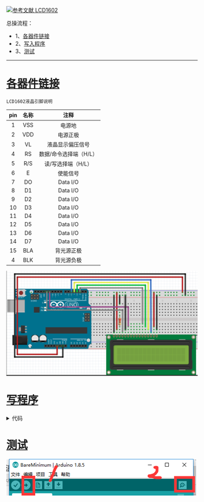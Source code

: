 [![](https://img.shields.io/badge/参考文献-LCD1602-yellow.svg "参考文献 LCD1602")](https://www.cnblogs.com/liujw2114/p/6011214.html)


总操流程：
- 1、[各器件链接](#arduino-01)
- 2、[写入程序](#arduino-02)
- 3、[测试](#arduino-03)

----------
# <a name="arduino-01" href="#" >各器件链接</a>
`LCD1602液晶引脚说明`

| pin | 名称 | 注释 |
| :-: | :-: | :-: |
| 1 | VSS| 电源地 |
| 2 | VDD | 电源正极 |
| 3 | VL | 液晶显示偏压信号 |
| 4 | RS | 数据/命令选择端（H/L） |
| 5 | R/S | 读/写选择端（H/L） |
| 6 | E | 使能信号 |
| 7 | DO | Data I/O |
| 8 | D1 | Data I/O |
| 9 | D2 | Data I/O |
| 10 | D3 | Data I/O |
| 11 | D4 | Data I/O |
| 12 | D5 | Data I/O |
| 13 | D6 | Data I/O |
| 14 | D7 | Data I/O |
| 15 | BLA | 背光源正极 |
| 4 | BLK | 背光源负极 |

![](image/18-1.png)
# <a name="arduino-02" href="#" >写程序</a>

<details>
<summary>代码</summary>

```c
#include<LiquidCrystal.h>
LiquidCrystal lcd(13,12,2,3,4,5);
void setup(){
    lcd.begin(16,2);
}
void loop(){
    lcd.clear();
    /**
     * 温度
     */
    lcd.setCursor(0,0);
    lcd.print("Tem(");
    lcd.print((char)223);//显示o符号
    lcd.print("C):");
    lcd.setCursor(8,0);
    lcd.print(32.00);
    /**
     * 湿度
     */
    lcd.setCursor(0,1);
    lcd.print("Hum(");
    lcd.print((char)37);//显示%符号
    lcd.print("):");
    lcd.setCursor(7,1);
    lcd.print(32);

    /**
     * 天数
     */
    lcd.setCursor(10,1);
    lcd.print("Day:");
    lcd.setCursor(14,1);
    lcd.print(22);
    delay(5000);
}
```

</details>

# <a name="arduino-03" href="#" >测试</a>
![](image/14-2.png)